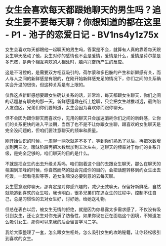 # 女生会喜欢每天都跟她聊天的男生吗？追女生要不要每天聊？你想知道的都在这里 - P1 - 池子的恋爱日记 - BV1ns4y1z75x

女生会喜欢每天都跟他一起聊天的男生吗，答案是不会，就算有人真的靠着每天跟女生聊天感动了他，女生对你的感情也不会是爱情，爱情是什么，爱情是荷尔蒙是多巴胺，是两个相互喜欢的人相处时，脑内兴奋所产生的反应。

这是不可控的，是需要双方相互吸引的，荷尔蒙和多巴胺的产生和新鲜感有关，而人与人之间的新鲜感是有限的，在刚开始新鲜感充足的情况下，你们之间的关系确实会升温的很快，但这种关系是有上限的。

仅靠这点新鲜感想要跟女生确认关系的话，非常难，每天都跟女生聊天，你们之间的话题总有聊完的那一天，新鲜感适趣在街上尬聊，只会把女生越推越远，最终陷入友谊区，兄弟们你们要知道，女生会因为喜欢你而跟你聊天。

但不会因为跟你聊天而喜欢你，无用的聊天只会加速消耗你们之间的新鲜感，让你们的关系更快的进入平淡期，当然了也不是不让你跟女生聊，跟喜欢的女生聊天是完全没问题的，但咱们要注意聊天的频率和质量。

刚开始认识的时候，一周聊一两次就差不多了，等到你们熟悉了以后，再把次数增加到两三次，暧昧阶段再把次数增加到五次左右，这聊天的频率对于你们的关系升级，是完全足够的，咱们聊天的目的是什么。

不就是把女生约出去升级关系吗，咱们抱着这个目的去跟女生聊天，那么在聊天的氛围到顶峰的时候，你自然而然的就会完成你的目的，会把话题转移到约女生出去吃饭，一起看电影等等，追女生嘛没必要刻意的去每天聊。

女生愿意跟你聊天，那肯定是对你感兴趣的，减少无效聊天，保留好新鲜感，自然就能追到喜欢的女生啦，我也明白，很多兄弟们在追女生的过程中，控制不住自己，总是习惯性的去对女生好，讨好她，给她送礼物。

但总在表白以后，被女生无情的拒绝，就是因为你暴露太多需求感了，不仅没有吸引到女生，还让女生对你充满了防备性，如果你现在正在面临这个困境，不知道怎么吸引女生，那你可以来我的后台留言学习二字。

我给大家整理了一套，怎么跟女生相处，怎么吸引女生的攻略秘籍，让你轻松吸引到喜欢的女生。